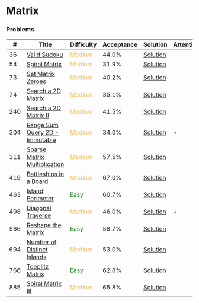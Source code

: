Matrix
===

### Problems
| #   | Title    |   Difficulty | Acceptance |Solution  | Attention |
| --- | --- | --- | --- | --- | --- |
| 36 | [Valid Sudoku](https://leetcode.com/problems/valid-sudoku/) | <span style="color:#FABC60">Medium</span> | 44.0% |[Solution](../problems/36.md)
| 54 | [Spiral Matrix](https://leetcode.com/problems/spiral-matrix/) | <span style="color:#FABC60">Medium</span> | 31.9% |[Solution](../problems/54.md) |
| 73 | [Set Matrix Zeroes](https://leetcode.com/problems/set-matrix-zeroes/) | <span style="color:#FABC60">Medium</span> | 40.2% |[Solution](../problems/73.md)
| 74 | [Search a 2D Matrix](https://leetcode.com/problems/search-a-2d-matrix/) | <span style="color:#FABC60">Medium</span> | 35.1% |[Solution](../problems/74.md) || 
| 240 | [Search a 2D Matrix II](https://leetcode.com/problems/search-a-2d-matrix-ii/) | <span style="color:#FABC60">Medium</span> | 41.5% |[Solution](../problems/240.md) | | 
| 304 |[Range Sum Query 2D - Immutable](https://leetcode.com/problems/range-sum-query-2d-immutable/) | <span style="color:#FABC60">Medium</span> | 34.0% |[Solution](../problems/304.md) | + | 
| 311 |[Sparse Matrix Multiplication](https://leetcode.com/problems/sparse-matrix-multiplication/) | <span style="color:#FABC60">Medium</span> | 57.5% |[Solution](../problems/311.md) | | 
|419 | [Battleships in a Board](https://leetcode.com/problems/battleships-in-a-board/) | <span style="color:#FABC60">Medium</span> | 67.0% |[Solution](../problems/419.md) ||
| 463 | [Island Perimeter](https://leetcode.com/problems/island-perimeter/) | <span style="color:green">Easy</span> | 60.7%	|[Solution](../problems/463.md)| |
| 498 | [Diagonal Traverse](https://leetcode.com/problems/diagonal-traverse) | <span style="color:#FABC60">Medium</span> | 46.0% |[Solution](../problems/498.md) | + |
| 566  | [Reshape the Matrix](https://leetcode.com/problems/reshape-the-matrix/) | <span style="color:green">Easy</span> | 58.7% |[Solution](../problems/566.md)| |
| 694 | [Number of Distinct Islands](https://leetcode.com/problems/number-of-distinct-islands/) | <span style="color:#FABC60">Medium</span> | 53.0% |[Solution](../problems/694.md)
| 766 | [Toeplitz Matrix](https://leetcode.com/problems/toeplitz-matrix/) | <span style="color:green">Easy</span> | 62.8% |[Solution](../problems/766.md)
| 885 | [Spiral Matrix III](https://leetcode.com/problems/spiral-matrix-iii/) | <span style="color:#FABC60">Medium</span> | 65.8% |[Solution](../problems/885.md) | |